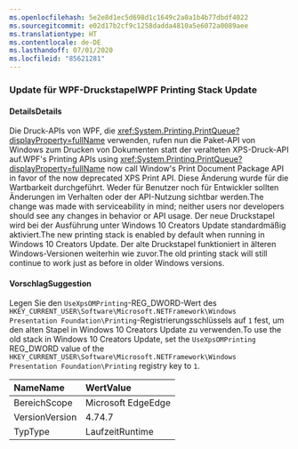 ```yaml
---
ms.openlocfilehash: 5e2e8d1ec5d698d1c1649c2a0a1b4b77dbdf4022
ms.sourcegitcommit: e02d17b2cf9c1258dadda4810a5e6072a0089aee
ms.translationtype: HT
ms.contentlocale: de-DE
ms.lasthandoff: 07/01/2020
ms.locfileid: "85621281"
---
```

### <a name="wpf-printing-stack-update"></a><span data-ttu-id="b4812-101">Update für WPF-Druckstapel</span><span class="sxs-lookup"><span data-stu-id="b4812-101">WPF Printing Stack Update</span></span>

#### <a name="details"></a><span data-ttu-id="b4812-102">Details</span><span class="sxs-lookup"><span data-stu-id="b4812-102">Details</span></span>

<span data-ttu-id="b4812-103">Die Druck-APIs von WPF, die <xref:System.Printing.PrintQueue?displayProperty=fullName> verwenden, rufen nun die Paket-API von Windows zum Drucken von Dokumenten statt der veralteten XPS-Druck-API auf.</span><span class="sxs-lookup"><span data-stu-id="b4812-103">WPF's Printing APIs using <xref:System.Printing.PrintQueue?displayProperty=fullName> now call Window's Print Document Package API in favor of the now deprecated XPS Print API.</span></span> <span data-ttu-id="b4812-104">Diese Änderung wurde für die Wartbarkeit durchgeführt. Weder für Benutzer noch für Entwickler sollten Änderungen im Verhalten oder der API-Nutzung sichtbar werden.</span><span class="sxs-lookup"><span data-stu-id="b4812-104">The change was made with serviceability in mind; neither users nor developers should see any changes in behavior or API usage.</span></span> <span data-ttu-id="b4812-105">Der neue Druckstapel wird bei der Ausführung unter Windows 10 Creators Update standardmäßig aktiviert.</span><span class="sxs-lookup"><span data-stu-id="b4812-105">The new printing stack is enabled by default when running in Windows 10 Creators Update.</span></span> <span data-ttu-id="b4812-106">Der alte Druckstapel funktioniert in älteren Windows-Versionen weiterhin wie zuvor.</span><span class="sxs-lookup"><span data-stu-id="b4812-106">The old printing stack will still continue to work just as before in older Windows versions.</span></span>

#### <a name="suggestion"></a><span data-ttu-id="b4812-107">Vorschlag</span><span class="sxs-lookup"><span data-stu-id="b4812-107">Suggestion</span></span>

<span data-ttu-id="b4812-108">Legen Sie den <code>UseXpsOMPrinting</code>-REG_DWORD-Wert des <code>HKEY_CURRENT_USER\Software\Microsoft\.NETFramework\Windows Presentation Foundation\Printing</code>-Registrierungsschlüssels auf <code>1</code> fest, um den alten Stapel in Windows 10 Creators Update zu verwenden.</span><span class="sxs-lookup"><span data-stu-id="b4812-108">To use the old stack in Windows 10 Creators Update, set the <code>UseXpsOMPrinting</code> REG_DWORD value of the <code>HKEY_CURRENT_USER\Software\Microsoft\.NETFramework\Windows Presentation Foundation\Printing</code> registry key to <code>1</code>.</span></span>

| <span data-ttu-id="b4812-109">Name</span><span class="sxs-lookup"><span data-stu-id="b4812-109">Name</span></span>    | <span data-ttu-id="b4812-110">Wert</span><span class="sxs-lookup"><span data-stu-id="b4812-110">Value</span></span>       |
|:--------|:------------|
| <span data-ttu-id="b4812-111">Bereich</span><span class="sxs-lookup"><span data-stu-id="b4812-111">Scope</span></span>   |<span data-ttu-id="b4812-112">Microsoft Edge</span><span class="sxs-lookup"><span data-stu-id="b4812-112">Edge</span></span>|
|<span data-ttu-id="b4812-113">Version</span><span class="sxs-lookup"><span data-stu-id="b4812-113">Version</span></span>|<span data-ttu-id="b4812-114">4.7</span><span class="sxs-lookup"><span data-stu-id="b4812-114">4.7</span></span>|
|<span data-ttu-id="b4812-115">Typ</span><span class="sxs-lookup"><span data-stu-id="b4812-115">Type</span></span>|<span data-ttu-id="b4812-116">Laufzeit</span><span class="sxs-lookup"><span data-stu-id="b4812-116">Runtime</span></span>|
